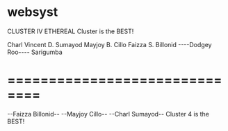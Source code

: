 # websyst

CLUSTER IV ETHEREAL
Cluster is the BEST!

Charl Vincent D. Sumayod
Mayjoy B. Cillo
Faizza S. Billonid
----Dodgey Roo----
Sarigumba


==============================
==========================
--Faizza Billonid--
--Mayjoy Cillo--
--Charl Sumayod--
Cluster 4 is the BEST!

